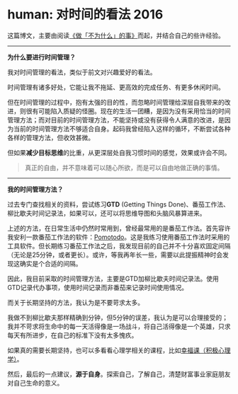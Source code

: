 # human: 对时间的看法 2016

这篇博文，主要由阅读[《做「不为什么」的事》](https://zhuanlan.zhihu.com/p/22851883)而起，并结合自己的些许经验。

------

**为什么要进行时间管理？**

我对时间管理的看法，类似于前文对兴趣爱好的看法。

时间管理有诸多好处，它能让我不拖延、更高效的完成任务、有更多休闲时间。

但在时间管理的过程中，抱有太强的目的性，而忽略时间管理给深层自我带来的改进，则很有可能陷入质疑的怪圈。现在的生活一团糟，是因为没有采用恰当的时间管理方法；而对目前的时间管理方法，不能坚持或没有获得令人满意的改进，是因为当前的时间管理方法不够适合自身。起码我曾经陷入这样的循环，不断尝试各种各样的管理方法，但收效甚微。

但如果**减少目标思维**的比重，从更深层处自我习惯时间的感觉，效果或许会不同。

> 真正的自由，并不意味着可以随心所欲，而是可以自由地做正确的事情。

------

**我的时间管理方法？**

过去专门查找相关的资料，尝试练习**GTD** (Getting Things Done)、番茄工作法、柳比歇夫时间记录法，如果可以，还可以将思维导图和头脑风暴算进来。

上述的方法，在日常生活中仍然时常用到，曾经最常用的是番茄工作法。首先容许我安利一款番茄工作法的软件：[Pomotodo](https://pomotodo.com/)。这是我练习使用番茄工作法时采用的工具软件。但长期练习番茄工作法之后，我发现目前的自己并不十分喜欢固定间隔（无论是25分钟，或者更长）。或许，等我再年长一些，需要以此提振精神时会发现这确实是个合适的间隔。

因此，我目前采取的时间管理方法，主要是GTD加柳比歇夫时间记录法。使用GTD记录代办事项，使用时间记录而非番茄来记录时间使用情况。

而关于长期坚持的方法，我认为是不要苛求太多。

我做不到柳比歇夫那样精确到分钟，但5分钟的误差，我认为是可以合理接受的；我并不苛求将生命中的每一天活得像是一场战斗，将自己活得像是一个英雄，只求每天有所进步，在自己的标准下没有太多愧疚。

如果真的需要长期坚持，也可以多看看心理学相关的课程，比如[幸福课（积极心理学）](http://v.163.com/special/positivepsychology/)。

然后，最后的一点建议，**源于自身**。探索自己，了解自己，清楚财富事业家庭朋友对自己生命的意义。



